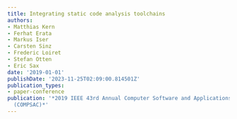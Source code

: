 ```yaml
---
title: Integrating static code analysis toolchains
authors:
- Matthias Kern
- Ferhat Erata
- Markus Iser
- Carsten Sinz
- Frederic Loiret
- Stefan Otten
- Eric Sax
date: '2019-01-01'
publishDate: '2023-11-25T02:09:00.814501Z'
publication_types:
- paper-conference
publication: '*2019 IEEE 43rd Annual Computer Software and Applications Conference
  (COMPSAC)*'
---
```

